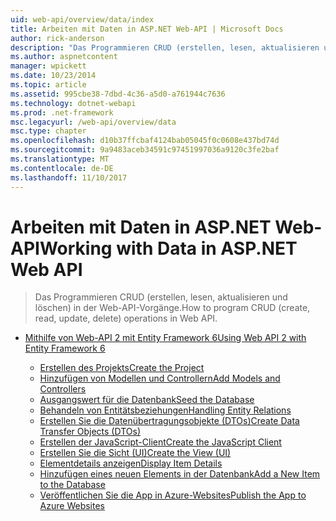 ```yaml
---
uid: web-api/overview/data/index
title: Arbeiten mit Daten in ASP.NET Web-API | Microsoft Docs
author: rick-anderson
description: "Das Programmieren CRUD (erstellen, lesen, aktualisieren und löschen) in der Web-API-Vorgänge."
ms.author: aspnetcontent
manager: wpickett
ms.date: 10/23/2014
ms.topic: article
ms.assetid: 995cbe38-7dbd-4c36-a5d0-a761944c7636
ms.technology: dotnet-webapi
ms.prod: .net-framework
msc.legacyurl: /web-api/overview/data
msc.type: chapter
ms.openlocfilehash: d10b37ffcbaf4124bab05045f0c0608e437bd74d
ms.sourcegitcommit: 9a9483aceb34591c97451997036a9120c3fe2baf
ms.translationtype: MT
ms.contentlocale: de-DE
ms.lasthandoff: 11/10/2017
---
```

<a name="working-with-data-in-aspnet-web-api"></a><span data-ttu-id="051d6-103">Arbeiten mit Daten in ASP.NET Web-API</span><span class="sxs-lookup"><span data-stu-id="051d6-103">Working with Data in ASP.NET Web API</span></span>
====================
> <span data-ttu-id="051d6-104">Das Programmieren CRUD (erstellen, lesen, aktualisieren und löschen) in der Web-API-Vorgänge.</span><span class="sxs-lookup"><span data-stu-id="051d6-104">How to program CRUD (create, read, update, delete) operations in Web API.</span></span>


- [<span data-ttu-id="051d6-105">Mithilfe von Web-API 2 mit Entity Framework 6</span><span class="sxs-lookup"><span data-stu-id="051d6-105">Using Web API 2 with Entity Framework 6</span></span>](using-web-api-with-entity-framework/index.md)

    - [<span data-ttu-id="051d6-106">Erstellen des Projekts</span><span class="sxs-lookup"><span data-stu-id="051d6-106">Create the Project</span></span>](using-web-api-with-entity-framework/part-1.md)
    - [<span data-ttu-id="051d6-107">Hinzufügen von Modellen und Controllern</span><span class="sxs-lookup"><span data-stu-id="051d6-107">Add Models and Controllers</span></span>](using-web-api-with-entity-framework/part-2.md)
    - [<span data-ttu-id="051d6-108">Ausgangswert für die Datenbank</span><span class="sxs-lookup"><span data-stu-id="051d6-108">Seed the Database</span></span>](using-web-api-with-entity-framework/part-3.md)
    - [<span data-ttu-id="051d6-109">Behandeln von Entitätsbeziehungen</span><span class="sxs-lookup"><span data-stu-id="051d6-109">Handling Entity Relations</span></span>](using-web-api-with-entity-framework/part-4.md)
    - [<span data-ttu-id="051d6-110">Erstellen Sie die Datenübertragungsobjekte (DTOs)</span><span class="sxs-lookup"><span data-stu-id="051d6-110">Create Data Transfer Objects (DTOs)</span></span>](using-web-api-with-entity-framework/part-5.md)
    - [<span data-ttu-id="051d6-111">Erstellen der JavaScript-Client</span><span class="sxs-lookup"><span data-stu-id="051d6-111">Create the JavaScript Client</span></span>](using-web-api-with-entity-framework/part-6.md)
    - [<span data-ttu-id="051d6-112">Erstellen Sie die Sicht (UI)</span><span class="sxs-lookup"><span data-stu-id="051d6-112">Create the View (UI)</span></span>](using-web-api-with-entity-framework/part-7.md)
    - [<span data-ttu-id="051d6-113">Elementdetails anzeigen</span><span class="sxs-lookup"><span data-stu-id="051d6-113">Display Item Details</span></span>](using-web-api-with-entity-framework/part-8.md)
    - [<span data-ttu-id="051d6-114">Hinzufügen eines neuen Elements in der Datenbank</span><span class="sxs-lookup"><span data-stu-id="051d6-114">Add a New Item to the Database</span></span>](using-web-api-with-entity-framework/part-9.md)
    - [<span data-ttu-id="051d6-115">Veröffentlichen Sie die App in Azure-Websites</span><span class="sxs-lookup"><span data-stu-id="051d6-115">Publish the App to Azure Websites</span></span>](using-web-api-with-entity-framework/part-10.md)

